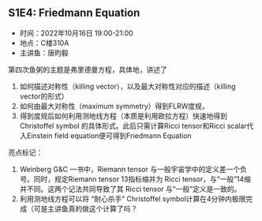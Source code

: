 ## S1E4: Friedmann Equation

- 时间：2022年10月16日 19:00-21:00
- 地点：C楼310A
- 主讲鱼：唐昀毅

第四次鱼粥的主题是弗里德曼方程，具体地，讲述了
1. 如何描述对称性（killing vector），以及最大对称性对应的描述（killing vector的形式）
2. 如何由最大对称性（maximum symmetry）得到FLRW度规，
3. 得到度规后如何利用测地线方程（本质是利用欧拉方程）快速地得到 Christoffel symbol 的具体形式。此后只需计算Ricci tensor和Ricci scalar代入Einstein field equation便可得到Friedmann Equation

亮点标记：
1. Weinberg G&C 一书中，Riemann tensor 与一般宇宙学中的定义差一个负号。同时，规定Riemann tensor 13指标缩并为 Ricci tensor，与“一般”14缩并不同。这两个记法共同导致了其 Ricci tensor 与“一般”定义是一致的。
2. 利用测地线方程可以将 “耐心杀手” Christoffel symbol计算在4分钟内极限完成（可是主讲鱼真的做这个计算了吗？